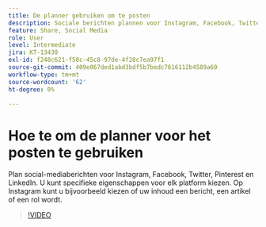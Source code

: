 ```yaml
---
title: De planner gebruiken om te posten
description: Sociale berichten plannen voor Instagram, Facebook, Twitter, Pinterest en LinkedIn
feature: Share, Social Media
role: User
level: Intermediate
jira: KT-13430
exl-id: f248c621-f50c-45c8-97de-4f28c7ea97f1
source-git-commit: 409e067ded1abd3bdf5b7bedc7616112b4589a60
workflow-type: tm+mt
source-wordcount: '62'
ht-degree: 0%

---
```


# Hoe te om de planner voor het posten te gebruiken

Plan social-mediaberichten voor Instagram, Facebook, Twitter, Pinterest en LinkedIn. U kunt specifieke eigenschappen voor elk platform kiezen. Op Instagram kunt u bijvoorbeeld kiezen of uw inhoud een bericht, een artikel of een rol wordt.

>[!VIDEO](https://video.tv.adobe.com/v/3420242?quality=12&learn=on&hidetitle=true)
